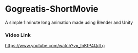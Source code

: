 # Gogreatis-ShortMovie
A simple 1 minute long animation made using Blender and Unity

### Video Link
https://www.youtube.com/watch?v=_InKtP4QdLg
